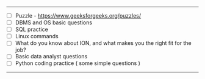----

- [ ] Puzzle - https://www.geeksforgeeks.org/puzzles/
- [ ] DBMS and OS basic questions
- [ ] SQL practice
- [ ] Linux commands
- [ ] What do you know about ION, and what makes you the right fit for the job?
- [ ] Basic data analyst questions
- [ ] Python coding practice ( some simple questions )

---





